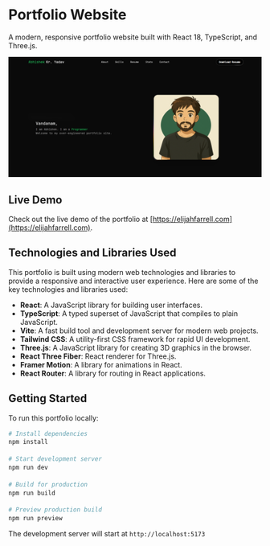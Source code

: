 # Portfolio Website

A modern, responsive portfolio website built with React 18, TypeScript, and Three.js.

![Portfolio Preview](src/assets/portfolio-thumb.png)

## Live Demo

Check out the live demo of the portfolio at [https://elijahfarrell.com](https://elijahfarrell.com).

## Technologies and Libraries Used

This portfolio is built using modern web technologies and libraries to provide a responsive and interactive user experience. Here are some of the key technologies and libraries used:

- **React**: A JavaScript library for building user interfaces.
- **TypeScript**: A typed superset of JavaScript that compiles to plain JavaScript.
- **Vite**: A fast build tool and development server for modern web projects.
- **Tailwind CSS**: A utility-first CSS framework for rapid UI development.
- **Three.js**: A JavaScript library for creating 3D graphics in the browser.
- **React Three Fiber**: React renderer for Three.js.
- **Framer Motion**: A library for animations in React.
- **React Router**: A library for routing in React applications.

## Getting Started

To run this portfolio locally:

```bash
# Install dependencies
npm install

# Start development server
npm run dev

# Build for production
npm run build

# Preview production build
npm run preview
```

The development server will start at `http://localhost:5173`
